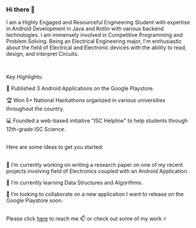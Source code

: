 ### Hi there 👋


<!--**vishalvhingorani/vishalvhingorani** is a ✨ _special_ ✨ repository because its `README.md` (this file) appears on your GitHub profile.-->

I am a Highly Engaged and Resourceful Engineering Student with expertise in Android Development in Java and Kotlin with various backend technologies. I am immensely involved in Competitive Programming and Problem Solving. Being an Electrical Engineering major, I'm enthusiastic about the field of Electrical and Electronic devices with the ability to read, design, and interpret Circuits.

<br>

Key Highlights:

📱 Published 3 Android Applications on the Google Playstore.

🏆 Won 5+ National Hackathons organized in various universities throughout the country.

💻 Founded a web-based initiative "ISC Helpline" to help students through 12th-grade ISC Science.

<br>
Here are some ideas to get you started:

<br>🔭 I’m currently working on writing a research paper on one of my recent projects involving field of Electronics coupled with an Android Application.

🌱 I’m currently learning Data Structures and Algorithms.

👯 I’m looking to collaborate on a new application I want to release on the Google Playstore soon.
<!--- 🤔 I’m looking for help with ...
- 💬 Ask me about ...
- 📫 How to reach me: 
- 😄 Pronouns: ...
- ⚡ Fun fact: ...
-->

<br>
Please click <a href="https://linktr.ee/vishalhingorani" target="_blank">here</a> to reach me 📫 or check out some of my work ⚡
